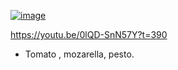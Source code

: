 
[![image](https://github.com/user-attachments/assets/0ffb0318-f023-48a4-9c0b-95df44237d87)](https://youtu.be/0lQD-SnN57Y)


https://youtu.be/0lQD-SnN57Y?t=390
- Tomato , mozarella, pesto.
